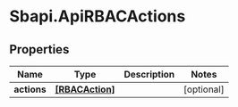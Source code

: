 # Sbapi.ApiRBACActions

## Properties

Name | Type | Description | Notes
------------ | ------------- | ------------- | -------------
**actions** | [**[RBACAction]**](RBACAction.md) |  | [optional] 


